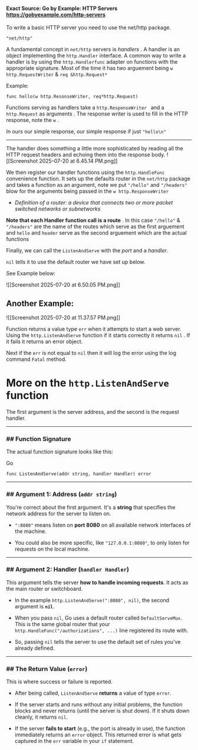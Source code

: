 #### Exact Source: Go by Example: HTTP Servers https://gobyexample.com/http-servers





To write a basic HTTP server you need to use the net/http package.

`"net/http"`

A fundamental concept in `net/http` servers is *handlers* . A handler is an object implementing the `http.Handler` interface. A common way to write a handler is by using the `http.Handlerfunc` adapter on functions with the appropriate signature. Most of the time it has two arguement being `w http.RequestWriter` & `req &http.Request*`

Example:

`func hello(w http.ResonseWriter, req*http.Request)`

Functions serving as handlers take a `http.ResponseWriter ` and a `http.Request` as arguments . The response writer is used to fill in the HTTP response, note the `w` . 

In ours our simple response, our simple response if just `"hello\n"` 


-------------------------------------------------------------

The handler does something a little more sophisticated by reading all the HTTP request headers and echoing them into the response body. 
![[Screenshot 2025-07-20 at 6.45.14 PM.png]]




We then register our handler functions using the `http.HandleFunc` convenience function. It sets up the defaults router in the `net/http` package and takes a function as an argument, note we put `"/hello"` and `"/headers"` blow for the arguments being passed in the `w http.ResponseWriter`
- *Definition of a router: a device that connects two or more packet switched networks or subnetworks*


**Note that each Handler function call is a route** . In this case `"/hello"` & `"/headers"` are the name of the routes which serve as the first arguement and `hello` and `header` serve as the second arguement which are the actual functions

Finally, we can call the `ListenAndServe` with the *port* and a *handler*.

`nil` tells it to use the default router we have set up below.

See Example below:


![[Screenshot 2025-07-20 at 6.50.05 PM.png]]



## Another Example:

![[Screenshot 2025-07-20 at 11.37.57 PM.png]]

Function returns a value type `err` when it attempts to start a web server. Using the `http.ListenAndServe` function if it starts correctly it returns `nil` . If it fails it returns an error object. 

Next if the `err` is not equal to `nil` then it will log the error using the log command `Fatal` method.


# More on the `http.ListenAndServe` function

The first argument is the server address, and the second is the request handler.

---

### ## Function Signature

The actual function signature looks like this:

Go

```
func ListenAndServe(addr string, handler Handler) error
```

---

### ## Argument 1: Address (`addr string`)

You're correct about the first argument. It's a **string** that specifies the network address for the server to listen on.

- `":8080"` means listen on **port 8080** on all available network interfaces of the machine.
    
- You could also be more specific, like `"127.0.0.1:8080"`, to only listen for requests on the local machine.
    

---

### ## Argument 2: Handler (`handler Handler`)

This argument tells the server **how to handle incoming requests**. It acts as the main router or switchboard.

- In the example `http.ListenAndServe(":8080", nil)`, the second argument is **`nil`**.
    
- When you pass `nil`, Go uses a default router called `DefaultServeMux`. This is the same global router that your `http.HandleFunc("/authorizations", ...)` line registered its route with.
    
- So, passing `nil` tells the server to use the default set of rules you've already defined.
    

---

### ## The Return Value (`error`)

This is where success or failure is reported.

- After being called, `ListenAndServe` **returns** a value of type `error`.
    
- If the server starts and runs without any initial problems, the function blocks and never returns (until the server is shut down). If it shuts down cleanly, it returns `nil`.
    
- If the server **fails to start** (e.g., the port is already in use), the function immediately returns an `error` object. This returned error is what gets captured in the `err` variable in your `if` statement.
